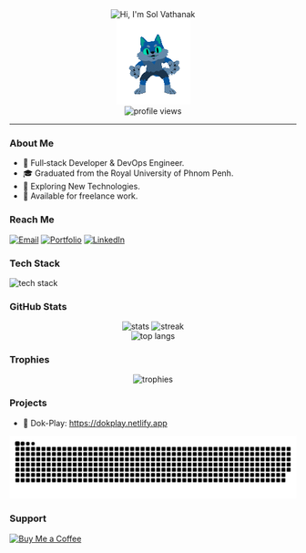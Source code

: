 <div align="center">
  <img src="https://readme-typing-svg.demolab.com?font=Fira+Code&size=26&pause=900&color=00F7C4&center=true&vCenter=true&width=600&lines=Hi%20there%20%F0%9F%91%8B%20I'm%20Sol%20Vathanak;Full‑Stack%20Developer%20%26%20DevOps%20Enthusiast;Welcome%20to%20my%20GitHub%20profile!" alt="Hi, I'm Sol Vathanak" />
  <br/>
  <img src="https://github.com/VathanakSol/VathanakSol/blob/main/Animation.gif?raw=true" alt="Coding Animation"/>
  <br/>
  <img src="https://komarev.com/ghpvc/?username=VathanakSol&label=Profile%20Views&color=00d09c&style=flat" alt="profile views"/>
</div>

---

### About Me
- 🎯 Full‑stack Developer & DevOps Engineer.
- 🎓 Graduated from the Royal University of Phnom Penh.
- 🚀 Exploring New Technologies.
- 💼 Available for freelance work.

### Reach Me
[![Email](https://img.shields.io/badge/Email-vathanaksol1605%40gmail.com-D14836?style=flat&logo=gmail&logoColor=white)](mailto:vathanaksol1605@gmail.com)
[![Portfolio](https://img.shields.io/badge/Portfolio-naktech.pro-111?style=flat&logo=google-chrome&logoColor=white)](https://naktech.pro)
[![LinkedIn](https://img.shields.io/badge/LinkedIn-Vathanak%20Sol-0A66C2?style=flat&logo=linkedin&logoColor=white)](https://www.linkedin.com/in/vathanaksol)

### Tech Stack
<p>
  <img src="https://skillicons.dev/icons?i=js,ts,react,nextjs,html,css,tailwind,bootstrap,jquery,python,java,cs,dotnet,spring,php,laravel,nodejs,postgres,mysql,sqlite,git,docker,kubernetes,jenkins,nginx,linux&perline=12" alt="tech stack"/>
</p>

### GitHub Stats
<div align="center">
  <img height="165" src="https://github-readme-stats.vercel.app/api?username=VathanakSol&show_icons=true&theme=react&hide_border=true" alt="stats"/>
  <img height="165" src="https://github-readme-streak-stats.herokuapp.com?user=VathanakSol&theme=react&hide_border=true" alt="streak"/>
  <br/>
  <img height="165" src="https://github-readme-stats.vercel.app/api/top-langs/?username=VathanakSol&layout=compact&theme=react&hide_border=true" alt="top langs"/>
</div>

### Trophies
<p align="center">
  <img src="https://github-profile-trophy.vercel.app/?username=VathanakSol&theme=onedark&row=1&no-frame=true&no-bg=true" alt="trophies"/>
</p>

### Projects
- 🔗 Dok-Play: https://dokplay.netlify.app

<a href="#"><img src="contributions.svg" alt="contribution graph"></a>

### Support
[![Buy Me a Coffee](https://img.shields.io/badge/Buy%20Me%20a%20Coffee-FFDD00?style=for-the-badge&logo=buy-me-a-coffee&logoColor=000)](https://coff.ee/vathanak)
